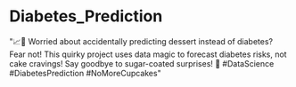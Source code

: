 # Diabetes_Prediction
"📈🍰 Worried about accidentally predicting dessert instead of diabetes? Fear not! This quirky project uses data magic to forecast diabetes risks, not cake cravings! Say goodbye to sugar-coated surprises! 🚀 #DataScience #DiabetesPrediction #NoMoreCupcakes"
